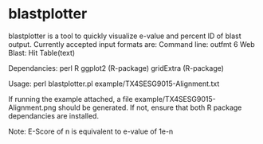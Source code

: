 # blastplotter

blastplotter is a tool to quickly visualize e-value and percent ID of blast output.
Currently accepted input formats are:
	Command line:	outfmt 6
	Web Blast:	Hit Table(text)

Dependancies:
	perl
	R
	ggplot2 (R-package)
	gridExtra (R-package)

Usage:
	perl blastplotter.pl example/TX4SESG9015-Alignment.txt

If running the example attached, a file example/TX4SESG9015-Alignment.png should be generated.  If not, ensure that both R package dependancies are installed.


Note:  E-Score of n is equivalent to e-value of 1e-n
